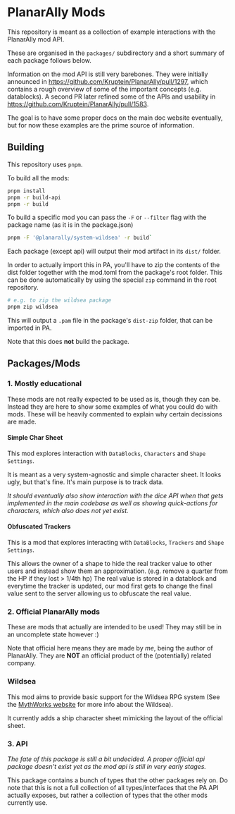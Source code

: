 # PlanarAlly Mods

This repository is meant as a collection of example interactions with the PlanarAlly mod API.

These are organised in the `packages/` subdirectory and a short summary of each package follows below.

Information on the mod API is still very barebones. They were initially announced in https://github.com/Kruptein/PlanarAlly/pull/1297,
which contains a rough overview of some of the important concepts (e.g. datablocks).
A second PR later refined some of the APIs and usability in https://github.com/Kruptein/PlanarAlly/pull/1583.

The goal is to have some proper docs on the main doc website eventually, but for now these examples are the prime source of information.

## Building

This repository uses `pnpm`.

To build all the mods:

```zsh
pnpm install
pnpm -r build-api
pnpm -r build
```

To build a specific mod you can pass the `-F` or `--filter` flag with the package name (as it is in the package.json)

```zsh
pnpm -F '@planarally/system-wildsea' -r build`
```

Each package (except api) will output their mod artifact in its `dist/` folder.

In order to actually import this in PA, you'll have to zip the contents of the dist folder together with the mod.toml from the package's root folder.
This can be done automatically by using the special `zip` command in the root repository.

```zsh
# e.g. to zip the wildsea package
pnpm zip wildsea
```

This will output a `.pam` file in the package's `dist-zip` folder, that can be imported in PA.

Note that this does **not** build the package.

## Packages/Mods

### 1. Mostly educational

These mods are not really expected to be used as is, though they can be.
Instead they are here to show some examples of what you could do with mods.
These will be heavily commented to explain why certain decissions are made.

#### Simple Char Sheet

This mod explores interaction with `DataBlocks`, `Characters` and `Shape Settings`.

It is meant as a very system-agnostic and simple character sheet.
It looks ugly, but that's fine. It's main purpose is to track data.

_It should eventually also show interaction with the dice API when that gets implemented in the main codebase as well as showing quick-actions for characters, which also does not yet exist._

#### Obfuscated Trackers

This is a mod that explores interacting with `DataBlocks`, `Trackers` and `Shape Settings`.

This allows the owner of a shape to hide the real tracker value to other users and instead show them an approximation. (e.g. remove a quarter from the HP if they lost > 1/4th hp)
The real value is stored in a datablock and everytime the tracker is updated, our mod first gets to change the final value sent to the server allowing us to obfuscate the real value.

### 2. Official PlanarAlly mods

These are mods that actually are intended to be used! They may still be in an uncomplete state however :)

Note that official here means they are made by _me_, being the author of PlanarAlly.
They are **NOT** an official product of the (potentially) related company.

### Wildsea

This mod aims to provide basic support for the Wildsea RPG system (See the [MythWorks website](https://www.myth.works/collections/the-wildsea-homepage) for more info about the Wildsea).

It currently adds a ship character sheet mimicking the layout of the official sheet.

### 3. API

_The fate of this package is still a bit undecided. A proper official api package doesn't exist yet as the mod api is still in very early stages._

This package contains a bunch of types that the other packages rely on.
Do note that this is not a full collection of all types/interfaces that the PA API actually exposes,
but rather a collection of types that the other mods currently use.
